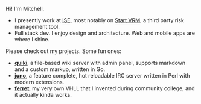 Hi! I'm Mitchell.
* I presently work at [ISE](https://ise.io), most notably on [Start VRM](https://startvrm.com), a third party risk management tool.
* Full stack dev. I enjoy design and architecture. Web and mobile apps are where I shine.

Please check out my projects. Some fun ones:
* [__quiki__](https://github.com/cooper/quiki), a file-based wiki server with admin panel, supports markdown and a custom markup, written in Go.
* [__juno__](https://github.com/cooper/juno), a feature complete, hot reloadable IRC server written in Perl with modern extensions.
* [__ferret__](https://github.com/cooper/ferret), my very own VHLL that I invented during community college, and it actually kinda works.
